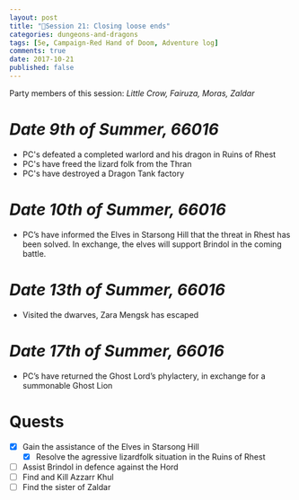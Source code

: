 ```yaml
---
layout: post
title: "🐲Session 21: Closing loose ends"
categories: dungeons-and-dragons
tags: [5e, Campaign-Red Hand of Doom, Adventure log]
comments: true
date: 2017-10-21
published: false
---
```


Party members of this session: _Little Crow, Fairuza, Moras, Zaldar_

# _**Date** 9th of Summer, 66016_

- PC's defeated a completed warlord and his dragon in Ruins of Rhest
- PC's have freed the lizard folk from the Thran
- PC's have destroyed a Dragon Tank factory

# _**Date** 10th of Summer, 66016_

- PC’s have informed the Elves in Starsong Hill that the threat in Rhest has been solved. In exchange, the elves will support Brindol in the coming battle.

# _**Date** 13th of Summer, 66016_
- Visited the dwarves, Zara Mengsk has escaped

# _**Date** 17th of Summer, 66016_

- PC’s have returned the Ghost Lord’s phylactery, in exchange for a summonable Ghost Lion

# Quests

* [x] Gain the assistance of the Elves in Starsong Hill
  * [x] Resolve the agressive lizardfolk situation in the Ruins of Rhest
* [ ] Assist Brindol in defence against the Hord
* [ ] Find and Kill Azzarr Khul
* [ ] Find the sister of Zaldar
